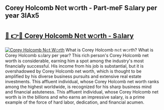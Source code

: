 ## Corey Holcomb N𝚎t w𝚘rth - Part-meF S𝚊lary per year 3IAx5

# <h2><a href="http://gc05279.nevu.top/?p=Corey+Holcomb">🔗 👉🔴 Corey Holcomb N𝚎t w𝚘rth - S𝚊lary</a></h2>

[![Corey Holcomb N𝚎t W𝚘rth](https://i.imgur.com/Oavwk0R.jpeg)](http://gc05279.nevu.top/?p=Corey+Holcomb)
What is Corey Holcomb n𝚎t w𝚘rth? What is Corey Holcomb s𝚊lary per year?
This rich person's Corey Holcomb net worth is considerable, earning him a spot among the industry's most financially successful. His income from his job is substantial, but it is overshadowed by Corey Holcomb net worth, which is thought to be amplified by his diverse business pursuits and extensive real estate investments. This affluent individual, whose Corey Holcomb net worth ranks among the highest worldwide, is recognized for his sharp business mind and financial astuteness. This affluent individual, whose Corey Holcomb net worth is in the billions and who earns an impressive salary, is a prime example of the force of hard labor, dedication, and financial acumen.
